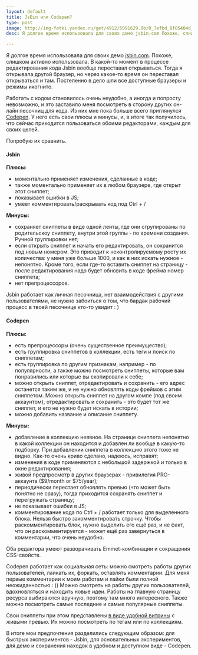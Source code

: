 ```yaml
---
layout: default
title: JsBin или Codepen?
type: post
image: http://img-fotki.yandex.ru/get/4912/5091629.9b/0_7efbd_8f85404d_XL.png
desc: Я долгое время использовала для своих демо jsbin.com Похоже, слишком активно использовала. В какой-то момент в процессе редактирования кода Jsbin вообще переставал открываться. Тогда я открывала другой браузер, но через какое-то время он переставал открываться и там. Постепенно в дело шли все доступные браузеры и режимы икогнито.

---
```


Я долгое время использовала для своих демо <a href="http://jsbin.com">jsbin.com</a>. Похоже, слишком активно использовала. В какой-то момент в процессе редактирования кода Jsbin вообще переставал открываться.<!--more--> Тогда я открывала другой браузер, но через какое-то время он переставал открываться и там. Постепенно в дело шли все доступные браузеры и режимы икогнито.

Работать с кодом становилось очень неудобно, а иногда и попросту невозможно, и это заставило меня посмотреть в сторону других он-лайн песочниц для кода. Из них мне пока больше всего приглянулся <a href="http://codepen.io/">Codepen</a>. У него есть свои плюсы и минусы, и, в итоге так получилось, что сейчас приходится пользоваться обоими редакторами, каждым для своих целей.

Попробую их сравнить.

<h4>Jsbin</h4>

<b>Плюсы:</b>

- моментально применяет изменения, сделанные в коде;
- также моментально применяет их в любом браузере, где открыт этот сниппет;
- показывает ошибки в JS;
- умеет комментировать/раскрывать код под Ctrl + /

<b>Минусы:</b>

- сохраняет сниппеты в виде одной ленты, где они сгрупированы по родительскоу сниппету, внутри этой группы - по времени создания. Ручной группировки нет;
- если открыть сниппет и начать его редактировать, он сохранится под новым номером. Это приводит к неконтролируемому росту их количества: у меня уже больше 1000, и как в них искать нужное - непонятно. Кроме того, если где-то вставить сниппет на страницу - после редактирования надо будет обновить в коде фрейма номер сниппета;
- нет препроцессоров.

Jsbin работает как личная песочница, нет взаимодействия с другими пользователями, не нужно забоиться о том, что <s>бардак</s> рабочий процесс в твоей песочнице кто-то увидит : )

<h4>Codepen</h4>

<b>Плюсы:</b>

- есть препроцессоры (очень существенное преимущество);
- есть группировка сниппетов в коллекции, есть теги и поиск по сниппетам;
- есть группировка по другим признакам, например - по популярности, а также можно посмотреть сниппеты, которые вам понравились или которые вы скопировали к себе;
- можно открыть сниппет, отредактировать и сохранить - его адрес останется таким же, и не нужно обновлять коды фреймов с этим сниппетом. Можно открыть сниппет на другом компе (под своим аккаунтом), отредактировать и сохранить - это будет тот же сниппет, и его не нужно будет искать в истории;
- можно добавить название и описание сниппету.

<b>Минусы:</b>

- добавление в коллекцию неявное. На странице сниппета непонятно в какой коллекции он находится и добавлен ли вообще в какую-то подборку. При добавлении сниппета в коллекцию этого тоже не видно. Как-то очень криво сделано, надеюсь, исправят;
- изменения в коде применяются с небольшой задержкой и только в окне редактирования;
- живой предпросмотр в других браузерах - привилегия PRO-аккаунта ($9/month or $75/year);
- периодически перестает обновлять превью (что может быть понятно не сразу), тогда приходится сохранять сниппет и перегружать страницу;
- не показывает ошибки в JS;
- комментирование кода по Ctrl + / работает только для выделенного блока. Нельзя быстро закомментировать строчку. Чтобы раскомментировать блок, нужно выделить его ещё раз, и не факт, что он раскомментируется - может ещё раз завернуться в комментарии, что очень неудобно.

Оба редактора умеют разворачивать Emmet-комбинации и сокращения CSS-свойств.

Codepen работает как социальная сеть: можно смотреть работы других пользователей, лайкать их, форкать, оставлять комментарии. 
Для меня первые комментарии к моим работам и лайки были полной неожиданностью : ))
Можно смотреть на работы других пользователей, вдохновляться и находить новые идеи. Работы на главную страницу ресурса выбираются вручную, поэтому там много интересного. Также можно посмотреть самые последние и самые популярные сниппеты.

Свои сниппеты при этом представлены <a href="http://codepen.io/yoksel/">в виде удобной витрины</a> с живыми превью. Их можно посмотреть по тегам или по коллекциям.

В итоге мои предпочтения разделились следующим образом: для быстрых экспериментов - Jsbin, для основательных экспериментов, для демо и сохранения находок в удобном и доступном виде - Codepen. 




